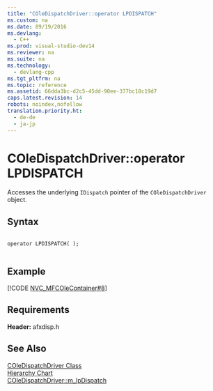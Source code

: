 ```yaml
---
title: "COleDispatchDriver::operator LPDISPATCH"
ms.custom: na
ms.date: 09/19/2016
ms.devlang: 
  - C++
ms.prod: visual-studio-dev14
ms.reviewer: na
ms.suite: na
ms.technology: 
  - devlang-cpp
ms.tgt_pltfrm: na
ms.topic: reference
ms.assetid: 66dda3bc-d2c5-45dd-90ee-377bc18c19d7
caps.latest.revision: 14
robots: noindex,nofollow
translation.priority.ht: 
  - de-de
  - ja-jp
---
```

# COleDispatchDriver::operator LPDISPATCH
Accesses the underlying `IDispatch` pointer of the `COleDispatchDriver` object.  
  
## Syntax  
  
```  
  
operator LPDISPATCH( );  
  
```  
  
## Example  
 [!CODE [NVC_MFCOleContainer#8](../CodeSnippet/VS_Snippets_Cpp/NVC_MFCOleContainer#8)]  
  
## Requirements  
 **Header:** afxdisp.h  
  
## See Also  
 [COleDispatchDriver Class](../vs140/COleDispatchDriver-Class.md)   
 [Hierarchy Chart](../vs140/Hierarchy-Chart.md)   
 [COleDispatchDriver::m_lpDispatch](../vs140/COleDispatchDriver--m_lpDispatch.md)